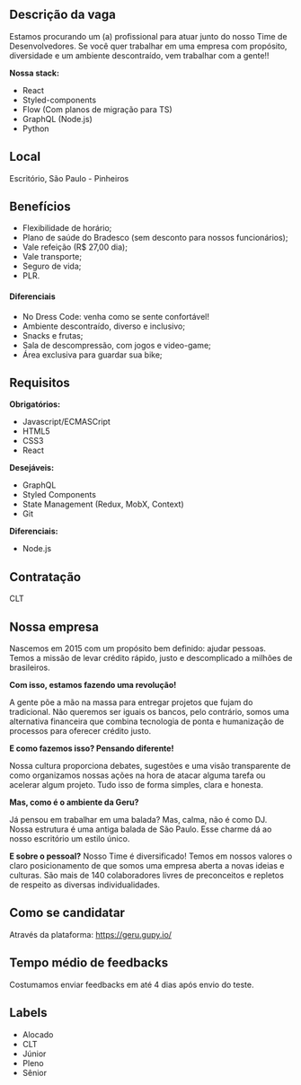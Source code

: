 ## Descrição da vaga

Estamos procurando um (a) profissional para atuar junto do nosso Time de Desenvolvedores.
Se você quer trabalhar em uma empresa com propósito, diversidade e um ambiente descontraído, vem trabalhar com a gente!!

**Nossa stack:**
- React
- Styled-components
- Flow (Com planos de migração para TS)
- GraphQL (Node.js)
- Python

## Local

Escritório, São Paulo - Pinheiros

## Benefícios

- Flexibilidade de horário;
- Plano de saúde do Bradesco (sem desconto para nossos funcionários);
- Vale refeição (R$ 27,00 dia);
- Vale transporte;
- Seguro de vida;
- PLR.

#### Diferenciais

- No Dress Code: venha como se sente confortável!
- Ambiente descontraído, diverso e inclusivo;
- Snacks e frutas;
- Sala de descompressão, com jogos e video-game;
- Área exclusiva para guardar sua bike;

## Requisitos

**Obrigatórios:**
- Javascript/ECMASCript
- HTML5
- CSS3
- React

**Desejáveis:**
- GraphQL
- Styled Components
- State Management (Redux, MobX, Context)
- Git

**Diferenciais:**
- Node.js

## Contratação

CLT

## Nossa empresa

Nascemos em 2015 com um propósito bem definido: ajudar pessoas. Temos a missão de levar crédito rápido, justo e descomplicado a milhões de brasileiros.

**Com isso, estamos fazendo uma revolução!**

A gente põe a mão na massa para entregar projetos que fujam do tradicional. Não queremos ser iguais os bancos, pelo contrário, somos uma alternativa financeira que combina tecnologia de ponta e humanização de processos para oferecer crédito justo.

**E como fazemos isso? Pensando diferente!**

Nossa cultura proporciona debates, sugestões e uma visão transparente de como organizamos nossas ações na hora de atacar alguma tarefa ou acelerar algum projeto. Tudo isso de forma simples, clara e honesta.

**Mas, como é o ambiente da Geru?**

Já pensou em trabalhar em uma balada? Mas, calma, não é como DJ. Nossa estrutura é uma antiga balada de São Paulo. Esse charme dá ao nosso escritório um estilo único.

**E sobre o pessoal?**
Nosso Time é diversificado! Temos em nossos valores o claro posicionamento de que somos uma empresa aberta a novas ideias e culturas. São mais de 140 colaboradores livres de preconceitos e repletos de respeito as diversas individualidades.

## Como se candidatar

Através da plataforma: https://geru.gupy.io/

## Tempo médio de feedbacks

Costumamos enviar feedbacks em até 4 dias após envio do teste.

## Labels

- Alocado
- CLT
- Júnior
- Pleno
- Sênior
